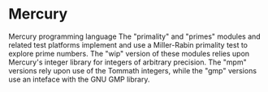 # Mercury
Mercury programming language
The "primality" and "primes" modules and related test platforms implement and use a Miller-Rabin primality test to
explore prime numbers. The "wip" version of these modules relies upon Mercury's integer library for integers of
arbitrary precision. The "mpm" versions rely upon use of the Tommath integers, while the "gmp" versions use an inteface
with the GNU GMP library.
